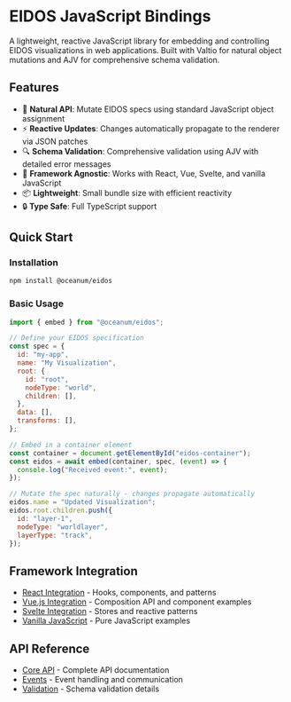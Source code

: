 # EIDOS JavaScript Bindings

A lightweight, reactive JavaScript library for embedding and controlling EIDOS visualizations in web applications. Built with Valtio for natural object mutations and AJV for comprehensive schema validation.

## Features

- 🚀 **Natural API**: Mutate EIDOS specs using standard JavaScript object assignment
- ⚡ **Reactive Updates**: Changes automatically propagate to the renderer via JSON patches
- 🔍 **Schema Validation**: Comprehensive validation using AJV with detailed error messages
- 🎯 **Framework Agnostic**: Works with React, Vue, Svelte, and vanilla JavaScript
- 📦 **Lightweight**: Small bundle size with efficient reactivity
- 🔒 **Type Safe**: Full TypeScript support

## Quick Start

### Installation

```bash
npm install @oceanum/eidos
```

### Basic Usage

```javascript
import { embed } from "@oceanum/eidos";

// Define your EIDOS specification
const spec = {
  id: "my-app",
  name: "My Visualization",
  root: {
    id: "root",
    nodeType: "world",
    children: [],
  },
  data: [],
  transforms: [],
};

// Embed in a container element
const container = document.getElementById("eidos-container");
const eidos = await embed(container, spec, (event) => {
  console.log("Received event:", event);
});

// Mutate the spec naturally - changes propagate automatically
eidos.name = "Updated Visualization";
eidos.root.children.push({
  id: "layer-1",
  nodeType: "worldlayer",
  layerType: "track",
});
```

## Framework Integration

- [React Integration](./react.md) - Hooks, components, and patterns
- [Vue.js Integration](./vue.md) - Composition API and component examples
- [Svelte Integration](./svelte.md) - Stores and reactive patterns
- [Vanilla JavaScript](./vanilla.md) - Pure JavaScript examples

## API Reference

- [Core API](./api.md) - Complete API documentation
- [Events](./events.md) - Event handling and communication
- [Validation](./validation.md) - Schema validation details
